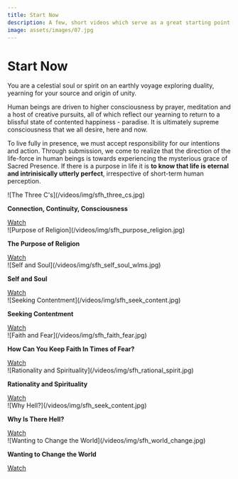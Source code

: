 ```yaml
---
title: Start Now
description: A few, short videos which serve as a great starting point for those who are not at all familiar with Shaykh Fadhlalla and his work and teachings.
image: assets/images/07.jpg
---
```


# Start Now

<div class="callout6">
You are a celestial soul or spirit on an earthly voyage exploring duality, yearning for your source and origin of unity.
</div>

Human beings are driven to higher consciousness by prayer, meditation and a host of creative pursuits, all of which reflect our yearning to return to a blissful state of contented happiness - paradise. It is ultimately supreme consciousness that we all desire, here and now.

To live fully in presence, we must accept responsibility for our intentions and action. Through submission, we come to realize that the direction of the life-force in human beings is towards experiencing the mysterious grace of Sacred Presence. If there is a purpose in life it is **to know that life is eternal and intrinisically utterly perfect**, irrespective of short-term human perception.

<div markdown="1" class="card video sidebar center gemoji center-content">

<div markdown="2" class="video-image">
![The Three C's](/videos/img/sfh_three_cs.jpg)
</div>

**Connection, Continuity, Consciousness**

<div markdown="3" class="video-link">
<a target="_blank" href="https://www.youtube.com/watch?v=XOBffhHNlpc&list=PL-Swj8fEF85K-au1Gawvi118nW6j9qCh2">Watch</a>
</div>

</div>

<div markdown="1" class="card video sidebar center gemoji center-content">

<div markdown="2" class="video-image">
![Purpose of Religion](/videos/img/sfh_purpose_religion.jpg)
</div>

**The Purpose of Religion**

<div markdown="3" class="video-link">
<a target="_blank" href="https://www.youtube.com/watch?v=L9kWeKg5ULo&list=PL-Swj8fEF85K-au1Gawvi118nW6j9qCh2&index=2">Watch</a>
</div>

</div>

<div markdown="1" class="card video sidebar center gemoji center-content">

<div markdown="2" class="video-image">
![Self and Soul](/videos/img/sfh_self_soul_wlms.jpg)
</div>

**Self and Soul**

<div markdown="3" class="video-link">
<a target="_blank" href="https://www.youtube.com/watch?v=NyR-pKLxXcw&list=PL-Swj8fEF85K-au1Gawvi118nW6j9qCh2&index=3">Watch</a>
</div>

</div>

<div markdown="1" class="card video sidebar center gemoji center-content">

<div markdown="2" class="video-image">
![Seeking Contentment](/videos/img/sfh_seek_content.jpg)
</div>

**Seeking Contentment**

<div markdown="3" class="video-link">
<a target="_blank" href="https://www.youtube.com/watch?v=TQ46eibAy6o&list=PL-Swj8fEF85K-au1Gawvi118nW6j9qCh2&index=4">Watch</a>
</div>

</div>

<div markdown="1" class="card video sidebar center gemoji center-content">

<div markdown="2" class="video-image">
![Faith and Fear](/videos/img/sfh_faith_fear.jpg)
</div>

**How Can You Keep Faith In Times of Fear?**

<div markdown="3" class="video-link">
<a target="_blank" href="https://www.youtube.com/watch?v=Dm9nNnuaIhw&list=PL-Swj8fEF85K-au1Gawvi118nW6j9qCh2&index=6">Watch</a>
</div>

</div>

<div markdown="1" class="card video sidebar center gemoji center-content">

<div markdown="2" class="video-image">
![Rationality and Spirituality](/videos/img/sfh_rational_spirit.jpg)
</div>

**Rationality and Spirituality**

<div markdown="3" class="video-link">
<a target="_blank" href="https://www.youtube.com/watch?v=fiwff43WebA&list=PL-Swj8fEF85K-au1Gawvi118nW6j9qCh2&index=7">Watch</a>
</div>

</div>

<div markdown="1" class="card video sidebar center gemoji center-content">

<div markdown="2" class="video-image">
![Why Hell?](/videos/img/sfh_seek_content.jpg)
</div>

**Why Is There Hell?**

<div markdown="3" class="video-link">
<a target="_blank" href="https://www.youtube.com/watch?v=mF8t83iK8es&list=PL-Swj8fEF85K-au1Gawvi118nW6j9qCh2&index=8">Watch</a>
</div>

</div>

<div markdown="1" class="card video sidebar center gemoji center-content">

<div markdown="2" class="video-image">
![Wanting to Change the World](/videos/img/sfh_world_change.jpg)
</div>

**Wanting to Change the World**

<div markdown="3" class="video-link">
<a target="_blank" href="https://www.youtube.com/watch?v=1kXmg0MilK4&list=PL-Swj8fEF85K-au1Gawvi118nW6j9qCh2&index=9">Watch</a>
</div>

</div>

